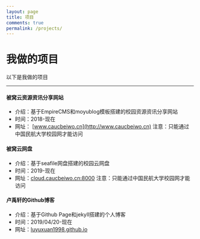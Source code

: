 ```yaml
---
layout: page
title: 项目
comments: true
permalink: /projects/
---
```

# 我做的项目
以下是我做的项目

---
#### 被窝云资源资讯分享网站
* 介绍：基于EmpireCMS和moyublog模板搭建的校园资源资讯分享网站
* 时间：2018-现在
* 网址： [www.caucbeiwo.cn](http://www.caucbeiwo.cn)
注意：只能通过中国民航大学校园网才能访问
#### 被窝云网盘
* 介绍：基于seafile网盘搭建的校园云网盘
* 时间：2019-现在
* 网址：[cloud.caucbeiwo.cn:8000](http://cloud.caucbeiwo.cn:8000)
注意：只能通过中国民航大学校园网才能访问
#### 卢禹轩的Github博客
* 介绍：基于Github Page和jekyll搭建的个人博客
* 时间：2019/04/20-现在
* 网址：[luyuxuan1998.github.io](luyuxuan1998.github.io)
